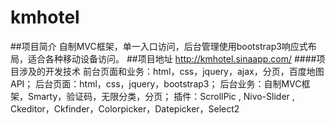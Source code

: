 # kmhotel
##项目简介
自制MVC框架，单一入口访问，后台管理使用bootstrap3响应式布局，适合各种移动设备访问。
##项目地址
http://kmhotel.sinaapp.com/ 
####项目涉及的开发技术
前台页面和业务：html，css，jquery，ajax，分页，百度地图API；
后台页面：html，css，jquery，bootstrap3；
后台业务：自制MVC框架，Smarty，验证码，无限分类，分页；
插件：ScrollPic , Nivo-Slider , Ckeditor，Ckfinder，Colorpicker，Datepicker，Select2

